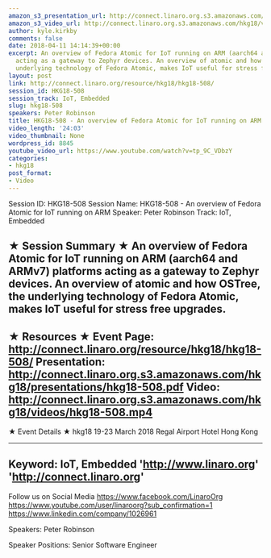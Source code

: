 ```yaml
---
amazon_s3_presentation_url: http://connect.linaro.org.s3.amazonaws.com/hkg18/presentations/hkg18-508.pdf
amazon_s3_video_url: http://connect.linaro.org.s3.amazonaws.com/hkg18/videos/hkg18-508.mp4
author: kyle.kirkby
comments: false
date: 2018-04-11 14:14:39+00:00
excerpt: An overview of Fedora Atomic for IoT running on ARM (aarch64 and ARMv7) platforms
  acting as a gateway to Zephyr devices. An overview of atomic and how OSTree, the
  underlying technology of Fedora Atomic, makes IoT useful for stress free upgrades.
layout: post
link: http://connect.linaro.org/resource/hkg18/hkg18-508/
session_id: HKG18-508
session_track: IoT, Embedded
slug: hkg18-508
speakers: Peter Robinson
title: HKG18-508 - An overview of Fedora Atomic for IoT running on ARM
video_length: '24:03'
video_thumbnail: None
wordpress_id: 8845
youtube_video_url: https://www.youtube.com/watch?v=tp_9C_VDbzY
categories:
- hkg18
post_format:
- Video
---
```


Session ID: HKG18-508
Session Name: HKG18-508 - An overview of Fedora Atomic for IoT running on ARM
Speaker: Peter Robinson
Track: IoT, Embedded


★ Session Summary ★
An overview of Fedora Atomic for IoT running on ARM (aarch64 and ARMv7) platforms acting as a gateway to Zephyr devices. An overview of atomic and how OSTree, the underlying technology of Fedora Atomic, makes IoT useful for stress free upgrades.
---------------------------------------------------
★ Resources ★
Event Page: http://connect.linaro.org/resource/hkg18/hkg18-508/
Presentation: http://connect.linaro.org.s3.amazonaws.com/hkg18/presentations/hkg18-508.pdf
Video: http://connect.linaro.org.s3.amazonaws.com/hkg18/videos/hkg18-508.mp4
 ---------------------------------------------------
★ Event Details ★
hkg18
19-23 March 2018 
Regal Airport Hotel Hong Kong

---------------------------------------------------
Keyword: IoT, Embedded
'http://www.linaro.org'
'http://connect.linaro.org'
---------------------------------------------------
Follow us on Social Media
https://www.facebook.com/LinaroOrg
https://www.youtube.com/user/linaroorg?sub_confirmation=1
https://www.linkedin.com/company/1026961

Speakers: Peter Robinson

Speaker Positions: Senior Software Engineer


